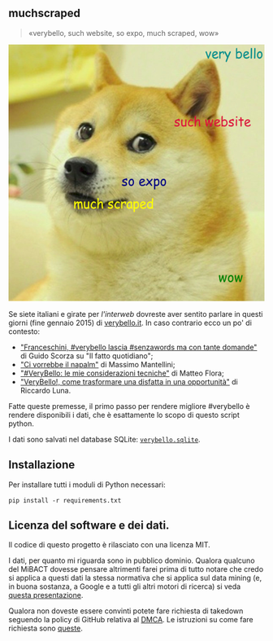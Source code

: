 muchscraped
-----------

> «verybello, such website, so expo, much scraped, wow»

![«verybello, such website, so expo, much scraped, wow»](muchscraped.jpeg)

Se siete italiani e girate per _l'interweb_ dovreste aver sentito parlare in
questi giorni (fine gennaio 2015) di [verybello.it](https://www.verybello.it).
In caso contrario ecco un po' di contesto:
* ["Franceschini, #verybello lascia #senzawords ma con tante domande"](http://www.ilfattoquotidiano.it/2015/01/25/franceschini-verybello-lascia-senzawords-tante-domande/1368756/) di Guido Scorza su "Il fatto quotidiano";
* ["Ci vorrebbe il napalm"](http://www.mantellini.it/2015/01/24/ci-vorrebbe-il-napalm/)
di Massimo Mantellini;
* ["#VeryBello: le mie considerazioni tecniche"](http://mgpf.it/2015/01/25/verybello-le-mie-considerazioni-tecniche.html)
di Matteo Flora;
* ["VeryBello!, come trasformare una disfatta in una opportunità"](http://digitalchampions.it/archives/verybello-come-trasformare-una-disfatta-una-opportunita/)
di Riccardo Luna.

Fatte queste premesse, il primo passo per rendere migliore #verybello è rendere
disponibili i dati, che è esattamente lo scopo di questo script python.

I dati sono salvati nel database SQLite:
[`verybello.sqlite`](https://github.com/CristianCantoro/muchscraped/blob/master/verybello.sqlite).

## Installazione

Per installare tutti i moduli di Python necessari:
```
pip install -r requirements.txt
```

## Licenza del software e dei dati.

Il codice  di questo progetto è rilasciato con una licenza MIT.

I dati, per quanto mi riguarda sono in pubblico dominio. Qualora qualcuno del
MiBACT dovesse pensare altrimenti farei prima di tutto notare che credo si
applica a questi dati la stessa normativa che si applica sul data mining (e,
in buona sostanza, a Google e a tutti gli altri motori di ricerca) si veda
[questa presentazione](https://commons.wikimedia.org/wiki/File:Legal_Implications_of_Text_and_Data_Mining_%28TDM%29.pdf).

Qualora non doveste essere convinti potete fare richiesta di takedown seguendo
la policy di GitHub relativa al [DMCA](https://help.github.com/articles/dmca-takedown-policy/).
Le istruzioni su come fare richiesta sono [queste](https://help.github.com/articles/guide-to-submitting-a-dmca-takedown-notice/).